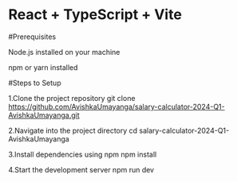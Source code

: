 # React + TypeScript + Vite

#Prerequisites

Node.js installed on your machine

npm or yarn installed

#Steps to Setup

1.Clone the project repository
  git clone https://github.com/AvishkaUmayanga/salary-calculator-2024-Q1-AvishkaUmayanga.git

2.Navigate into the project directory
  cd salary-calculator-2024-Q1-AvishkaUmayanga

3.Install dependencies using npm
  npm install

4.Start the development server
  npm run dev
